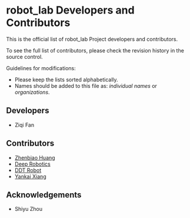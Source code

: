 # robot_lab Developers and Contributors

This is the official list of robot_lab Project developers and contributors.

To see the full list of contributors, please check the revision history in the source control.

Guidelines for modifications:

* Please keep the lists sorted alphabetically.
* Names should be added to this file as: *individual names* or *organizations*.

## Developers

* Ziqi Fan

## Contributors

* [Zhenbiao Huang](https://github.com/legubiao)
* [Deep Robotics](https://www.deeprobotics.cn/en)
* [DDT Robot](https://directdrive.com)
* [Yankai Xiang](https://github.com/cmjang)

## Acknowledgements

* Shiyu Zhou

